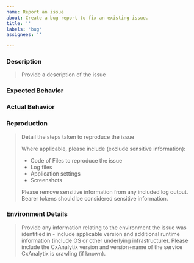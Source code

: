```yaml
---
name: Report an issue
about: Create a bug report to fix an existing issue.
title: ''
labels: 'bug'
assignees: ''

---
```


### Description

> Provide a description of the issue

### Expected Behavior

### Actual Behavior

### Reproduction

> Detail the steps taken to reproduce the issue
> 
> Where applicable, please include (exclude sensitive information):
>
> - Code of Files to reproduce the issue
> - Log files
> - Application settings
> - Screenshots
> 
> Please remove sensitive information from any included log output.  Bearer tokens should be considered sensitive information.


### Environment Details

> Provide any information relating to the environment the issue was identified in - include applicable version and additional runtime information (include OS or other underlying infrastructure).  Please include the CxAnalytix version and version+name of the service CxAnalytix is crawling (if known).
